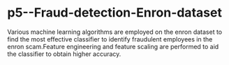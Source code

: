 # p5--Fraud-detection-Enron-dataset
Various machine learning algorithms are employed on the enron dataset to find the most effective classifier to identify fraudulent employees in the enron scam.Feature engineering and feature scaling are performed to aid the classifier to obtain higher accuracy. 

